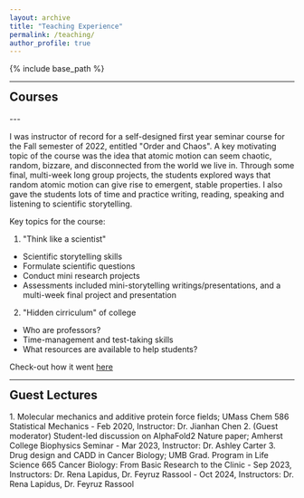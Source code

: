 ```yaml
---
layout: archive
title: "Teaching Experience"
permalink: /teaching/
author_profile: true
---
```


{% include base_path %}


<hr>
<h2 style='margin-top:0'>Courses</h2>
---

I was instructor of record for a self-designed first year seminar course for the Fall semester of 2022, entitled "Order and Chaos". A key motivating topic of the course was the idea that atomic motion can seem chaotic, random, bizzare, and disconnected from the world we live in. Through some final, multi-week long group projects, the students explored ways that random atomic motion can give rise to emergent, stable properties. I also gave the students lots of time and practice writing, reading, speaking and listening to scientific storytelling.

Key topics for the course:
1. "Think like a scientist"
  * Scientific storytelling skills
  * Formulate scientific questions
  * Conduct mini research projects
  * Assessments included mini-storytelling writings/presentations, and a multi-week final project and presentation
2. "Hidden cirriculum" of college
  * Who are professors?
  * Time-management and test-taking skills
  * What resources are available to help students?

Check-out how it went [here](/posts/2022/12/1stclass)

<hr>
<h2 style='margin-top:0'>Guest Lectures</h2>
1. Molecular mechanics and additive protein force fields; UMass Chem 586 Statistical Mechanics 
  - Feb 2020, Instructor: Dr. Jianhan Chen
2. (Guest moderator) Student-led discussion on AlphaFold2 Nature paper; Amherst College Biophysics Seminar
  - Mar 2023, Instructor: Dr. Ashley Carter
3. Drug design and CADD in Cancer Biology; UMB Grad. Program in Life Science 665 Cancer Biology: From Basic Research to the Clinic
  - Sep 2023, Instructors: Dr. Rena Lapidus, Dr. Feyruz Rassool
  - Oct 2024, Instructors: Dr. Rena Lapidus, Dr. Feyruz Rassool

